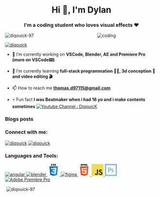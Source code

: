 
<h1 align="center">Hi 👋, I'm Dylan</h1>
<h3 align="center", padding-top="200">I'm a coding student who loves visual effects ❤️</h3>
<img align="right" alt="coding" width="200" src="https://media1.giphy.com/media/xVRRDVP6lqtNQJrzN7/giphy.gif?cid=790b76111fb7d7e2ad3cf154eec21e5e8b5961a8a51dd64b&rid=giphy.gif&ct=g">

<p align="left"> <img src="https://komarev.com/ghpvc/?username=diqouick-97&label=Profile%20views&color=0e75b6&style=flat" alt="diqouick-97" /> </p>

<p align="left"> <a href="https://twitter.com/diqouick" target="blank"><img src="https://img.shields.io/twitter/follow/diqouick?logo=twitter&style=for-the-badge" alt="diqouick" /></a> </p>

- 🔭 I’m currently working on **VSCode, Blender, AE and Premiere Pro (more on VSCode⌨️)**

- 🌱 I’m currently learning **full-stack programmation 👨‍💻, 3d conception 🥯 and video editing 🎬**

- 📫 How to reach me **thomas.d97115@gmail.com**

- ⚡ Fun fact **I was Beatmaker when i had 16 yo and i make contents sometimes** <a href="https://www.youtube.com/@diqouick1888" title="Image from freeiconspng.com"><img src="https://assets.dryicons.com/uploads/icon/svg/8416/f0fe6032-34ef-4b00-8c27-a8f5a0f16548.svg" alt="Youtube Channel : DiqouicK" width="40" height="40" /></a> 

### Blogs posts
<!-- BLOG-POST-LIST:START -->
<!-- BLOG-POST-LIST:END -->

<h3 align="left">Connect with me:</h3>
<p align="left">
<a href="https://dev.to/diqouick" target="blank"><img align="center" src="https://raw.githubusercontent.com/rahuldkjain/github-profile-readme-generator/master/src/images/icons/Social/devto.svg" alt="diqouick" height="30" width="40" /></a>
<a href="https://twitter.com/diqouick" target="blank"><img align="center" src="https://raw.githubusercontent.com/rahuldkjain/github-profile-readme-generator/master/src/images/icons/Social/twitter.svg" alt="diqouick" height="30" width="40" /></a>
</p>

<h3 align="left">Languages and Tools:</h3>
<p align="left"> <a href="https://angular.io" target="_blank" rel="noreferrer"> <img src="https://angular.io/assets/images/logos/angular/angular.svg" alt="angular" width="40" height="40"/> </a> <a href="https://www.blender.org/" target="_blank" rel="noreferrer"> <img src="https://download.blender.org/branding/community/blender_community_badge_white.svg" alt="blender" width="40" height="40"/> </a>  <a href="https://www.w3schools.com/css/" target="_blank" rel="noreferrer"> <img src="https://raw.githubusercontent.com/devicons/devicon/master/icons/css3/css3-original-wordmark.svg" alt="css3" width="40" height="40"/> </a> <a href="https://www.figma.com/" target="_blank" rel="noreferrer"> <img src="https://www.vectorlogo.zone/logos/figma/figma-icon.svg" alt="figma" width="40" height="40"/> </a> <a href="https://www.w3.org/html/" target="_blank" rel="noreferrer"> <img src="https://raw.githubusercontent.com/devicons/devicon/master/icons/html5/html5-original-wordmark.svg" alt="html5" width="40" height="40"/> </a> <a href="https://developer.mozilla.org/en-US/docs/Web/JavaScript" target="_blank" rel="noreferrer"> <img src="https://raw.githubusercontent.com/devicons/devicon/master/icons/javascript/javascript-original.svg" alt="javascript" width="40" height="40"/> </a> <a href="https://www.photoshop.com/en" target="_blank" rel="noreferrer"> <img src="https://raw.githubusercontent.com/devicons/devicon/master/icons/photoshop/photoshop-line.svg" alt="photoshop" width="40" height="40"/> </a> <a href="https://www.adobe.com/fr/products/premiere.html"><img src="https://encrypted-tbn0.gstatic.com/images?q=tbn:ANd9GcQ6XfySAWa2yFu5Ne1l8X1e4V3VWWnzKKUozcZ24mqaK1JZrBMYf_zzTk8HyPxuBzHcDwI&usqp=CAU" alt="Adobe Première Pro" width="40" height="40"/></a> </p>



<p>&nbsp;<img align="center" src="https://github-readme-stats.vercel.app/api?username=diqouick-97&show_icons=true&locale=en" alt="diqouick-97" /></p>


